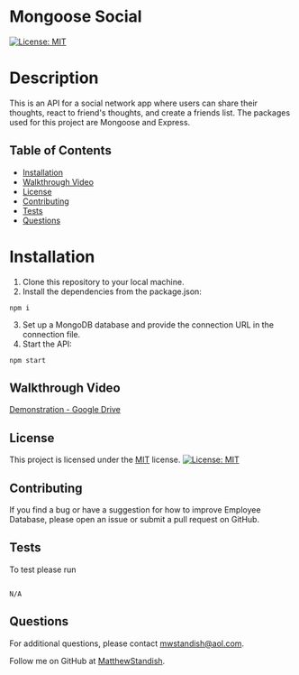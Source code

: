 # Mongoose Social

[![License: MIT](https://img.shields.io/badge/License-MIT-yellow.svg)](https://opensource.org/licenses/MIT)

# Description

This is an API for a social network app where users can share their thoughts, react to friend's thoughts, and create a friends list. The packages used for this project are Mongoose and Express.

## Table of Contents

- [Installation](#installation)
- [Walkthrough Video](#walkthroughvideo)
- [License](#license)
- [Contributing](#contributing)
- [Tests](#tests)
- [Questions](#questions)

# Installation

1. Clone this repository to your local machine.
2. Install the dependencies from the package.json:

```
npm i
```

3. Set up a MongoDB database and provide the connection URL in the connection file.
4. Start the API:

```
npm start
```

## Walkthrough Video

[Demonstration - Google Drive](https://drive.google.com/file/d/1qzjMk4bdmGss_4qmlYM9vqkKouXGLNow/view)

## License

This project is licensed under the [MIT](https://opensource.org/licenses/MIT) license. [![License: MIT](https://img.shields.io/badge/License-MIT-yellow.svg)](https://opensource.org/licenses/MIT)

## Contributing

If you find a bug or have a suggestion for how to improve Employee Database, please open an issue or submit a pull request on GitHub.

## Tests

To test please run

```

N/A

```

## Questions

For additional questions, please contact [mwstandish@aol.com](mailto:mwstandish@aol.com).

Follow me on GitHub at [MatthewStandish](https://github.com/MatthewStandish).

```

```
